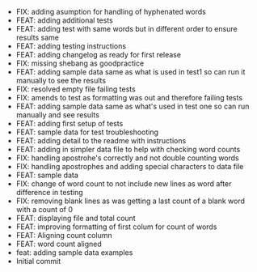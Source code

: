 - FIX: adding asumption for handling of hyphenated words
- FEAT: adding additional tests
- FEAT: adding test with same words but in different order to ensure results same
- FEAT: adding testing instructions
- FEAT: adding changelog as ready for first release
- FIX: missing shebang as goodpractice
- FEAT: adding sample data same as what is used in test1 so can run it manually to see the results
- FIX: resolved empty file failing tests
- FIX: amends to test as formatting was out and therefore failing tests
- FEAT: adding sample data same as what's used in test one so can run manually and see results
- FEAT: adding first setup of tests
- FEAT: sample data for test troubleshooting
- FEAT: adding detail to the readme with instructions
- FEAT: adding in simpler data file to help with checking word counts
- FIX: handling apostrohe's correctly and not double counting words
- FIX: handling apostrophes and adding special characters to data file
- FEAT: sample data
- FIX: change of word count to not include new lines as word after difference in testing
- FIX: removing blank lines as was getting a last count of a blank word with a count of 0
- FEAT: displaying file and total count
- FEAT: improving formatting of first colum for count of words
- FEAT: Aligning count column
- FEAT: word count aligned
- feat: adding sample data examples
- Initial commit
